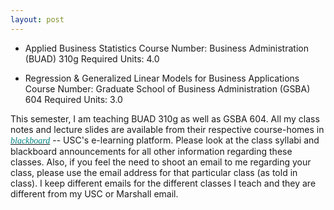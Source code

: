 ```yaml
---
layout: post
---
```


* Applied Business Statistics
    Course Number: Business Administration (BUAD) 310g
    Required Units: 4.0

* Regression & Generalized Linear Models for Business Applications 
  Course Number: Graduate School of Business Administration (GSBA) 604
  Required Units: 3.0

This semester, I am teaching BUAD 310g as well as GSBA 604. All my class notes and lecture slides are available from their respective course-homes in <a href='http://blackboard.usc.edu'><i><font face="verdana" color="teal"><i>blackboard</i></font></i></a> -- USC's e-learning platform. Please look at the class syllabi and blackboard announcements for all other information regarding these classes. Also, if you feel the need to shoot an email to me regarding your class, please use the email address for that particular class (as told in class). I keep different emails for the different classes I teach and they are different from my USC or Marshall email.  


